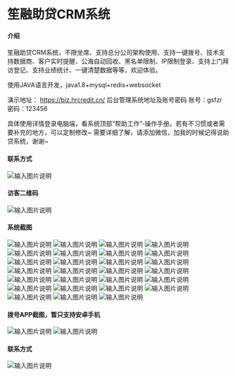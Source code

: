 # 笙融助贷CRM系统

#### 介绍
笙融助贷CRM系统，不限坐席、支持总分公司架构使用、支持一键拨号、技术支持数据商、客户实时提醒、公海自动回收、黑名单限制、IP限制登录、支持上门拜访登记、支持业绩统计、一键清楚数据等等，欢迎体验。

使用JAVA语言开发，java1.8+mysql+redis+websocket

演示地址：
https://biz.hrcredit.cn/ 
后台管理系统地址及账号密码
账号：gsfzr 密码：123456

具体使用详情登录电脑端，看系统顶部“帮助工作”-操作手册。若有不习惯或者需要补充的地方，可以定制修改~
需要详细了解，请添加微信，加我的时候记得说助贷系统，谢谢~
#### 联系方式
![输入图片说明](联系我.png)
#### 访客二维码
![输入图片说明](访客二维码.png)
#### 系统截图
![输入图片说明](1.png)
![输入图片说明](2.png)
![输入图片说明](3.png)
![输入图片说明](4.png)
![输入图片说明](5.png)
![输入图片说明](6.png)
![输入图片说明](7.png)
![输入图片说明](8.png)
![输入图片说明](9.png)
![输入图片说明](10.png)
![输入图片说明](11.png)
![输入图片说明](12.png)
![输入图片说明](13.png)
![输入图片说明](14.png)
![输入图片说明](15.png)
![输入图片说明](16.png)
![输入图片说明](17.png)
![输入图片说明](18.png)
![输入图片说明](19.png)
![输入图片说明](20.png)
![输入图片说明](21.png)
![输入图片说明](22.png)
![输入图片说明](23.png)
![输入图片说明](24.png)
![输入图片说明](25.png)
![输入图片说明](26.png)
![输入图片说明](27.png)
#### 拨号APP截图，暂只支持安卓手机
![输入图片说明](111.jpg)
![输入图片说明](222.jpg)
#### 联系方式
![输入图片说明](联系我.png)
